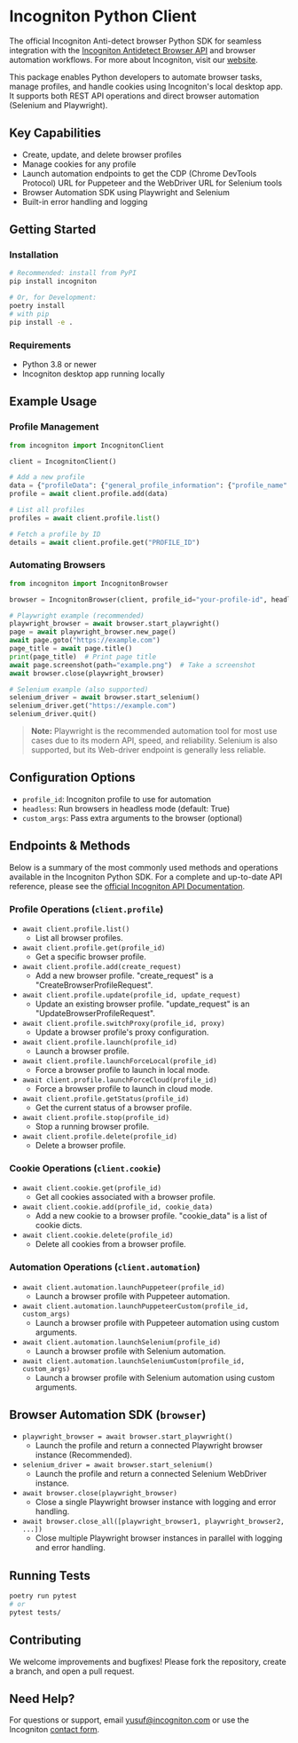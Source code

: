 # Incogniton Python Client

The official Incogniton Anti-detect browser Python SDK for seamless integration with the [Incogniton Antidetect Browser API](https://api-docs.incogniton.com/) and browser automation workflows. For more about Incogniton, visit our [website](https://incogniton.com).

This package enables Python developers to automate browser tasks, manage profiles, and handle cookies using Incogniton's local desktop app. It supports both REST API operations and direct browser automation (Selenium and Playwright).

## Key Capabilities

-  Create, update, and delete browser profiles
-  Manage cookies for any profile
-  Launch automation endpoints to get the CDP (Chrome DevTools Protocol) URL for Puppeteer and the WebDriver URL for Selenium tools
-  Browser Automation SDK using Playwright and Selenium
-  Built-in error handling and logging

## Getting Started

### Installation

```bash
# Recommended: install from PyPI
pip install incogniton

# Or, for Development:
poetry install
# with pip
pip install -e .
```

### Requirements

-  Python 3.8 or newer
-  Incogniton desktop app running locally

## Example Usage

### Profile Management

```python
from incogniton import IncognitonClient

client = IncognitonClient()

# Add a new profile
data = {"profileData": {"general_profile_information": {"profile_name": "Test Profile"}}}
profile = await client.profile.add(data)

# List all profiles
profiles = await client.profile.list()

# Fetch a profile by ID
details = await client.profile.get("PROFILE_ID")
```

### Automating Browsers

```python
from incogniton import IncognitonBrowser

browser = IncognitonBrowser(client, profile_id="your-profile-id", headless=True)

# Playwright example (recommended)
playwright_browser = await browser.start_playwright()
page = await playwright_browser.new_page()
await page.goto("https://example.com")
page_title = await page.title()
print(page_title)  # Print page title
await page.screenshot(path="example.png")  # Take a screenshot
await browser.close(playwright_browser)

# Selenium example (also supported)
selenium_driver = await browser.start_selenium()
selenium_driver.get("https://example.com")
selenium_driver.quit()
```

> **Note:** Playwright is the recommended automation tool for most use cases due to its modern API, speed, and reliability. Selenium is also supported, but its Web-driver endpoint is generally less reliable.

## Configuration Options

-  `profile_id`: Incogniton profile to use for automation
-  `headless`: Run browsers in headless mode (default: True)
-  `custom_args`: Pass extra arguments to the browser (optional)

## Endpoints & Methods

Below is a summary of the most commonly used methods and operations available in the Incogniton Python SDK. For a complete and up-to-date API reference, please see the [official Incogniton API Documentation](https://api-docs.incogniton.com/).

### Profile Operations (`client.profile`)

-  `await client.profile.list()`
   -  List all browser profiles.
-  `await client.profile.get(profile_id)`
   -  Get a specific browser profile.
-  `await client.profile.add(create_request)`
   -  Add a new browser profile. "create_request" is a "CreateBrowserProfileRequest".
-  `await client.profile.update(profile_id, update_request)`
   -  Update an existing browser profile. "update_request" is an "UpdateBrowserProfileRequest".
-  `await client.profile.switchProxy(profile_id, proxy)`
   -  Update a browser profile's proxy configuration.
-  `await client.profile.launch(profile_id)`
   -  Launch a browser profile.
-  `await client.profile.launchForceLocal(profile_id)`
   -  Force a browser profile to launch in local mode.
-  `await client.profile.launchForceCloud(profile_id)`
   -  Force a browser profile to launch in cloud mode.
-  `await client.profile.getStatus(profile_id)`
   -  Get the current status of a browser profile.
-  `await client.profile.stop(profile_id)`
   -  Stop a running browser profile.
-  `await client.profile.delete(profile_id)`
   -  Delete a browser profile.

### Cookie Operations (`client.cookie`)

-  `await client.cookie.get(profile_id)`
   -  Get all cookies associated with a browser profile.
-  `await client.cookie.add(profile_id, cookie_data)`
   -  Add a new cookie to a browser profile. "cookie_data" is a list of cookie dicts.
-  `await client.cookie.delete(profile_id)`
   -  Delete all cookies from a browser profile.

### Automation Operations (`client.automation`)

-  `await client.automation.launchPuppeteer(profile_id)`
   -  Launch a browser profile with Puppeteer automation.
-  `await client.automation.launchPuppeteerCustom(profile_id, custom_args)`
   -  Launch a browser profile with Puppeteer automation using custom arguments.
-  `await client.automation.launchSelenium(profile_id)`
   -  Launch a browser profile with Selenium automation.
-  `await client.automation.launchSeleniumCustom(profile_id, custom_args)`
   -  Launch a browser profile with Selenium automation using custom arguments.

## Browser Automation SDK (`browser`)

-  `playwright_browser = await browser.start_playwright()`
   -  Launch the profile and return a connected Playwright browser instance (Recommended).
-  `selenium_driver = await browser.start_selenium()`
   -  Launch the profile and return a connected Selenium WebDriver instance.
-  `await browser.close(playwright_browser)`
   -  Close a single Playwright browser instance with logging and error handling.
-  `await browser.close_all([playwright_browser1, playwright_browser2, ...])`
   -  Close multiple Playwright browser instances in parallel with logging and error handling.

## Running Tests

```bash
poetry run pytest
# or
pytest tests/
```

## Contributing

We welcome improvements and bugfixes! Please fork the repository, create a branch, and open a pull request.

## Need Help?

For questions or support, email <yusuf@incogniton.com> or use the Incogniton [contact form](https://incogniton.com/contact).
